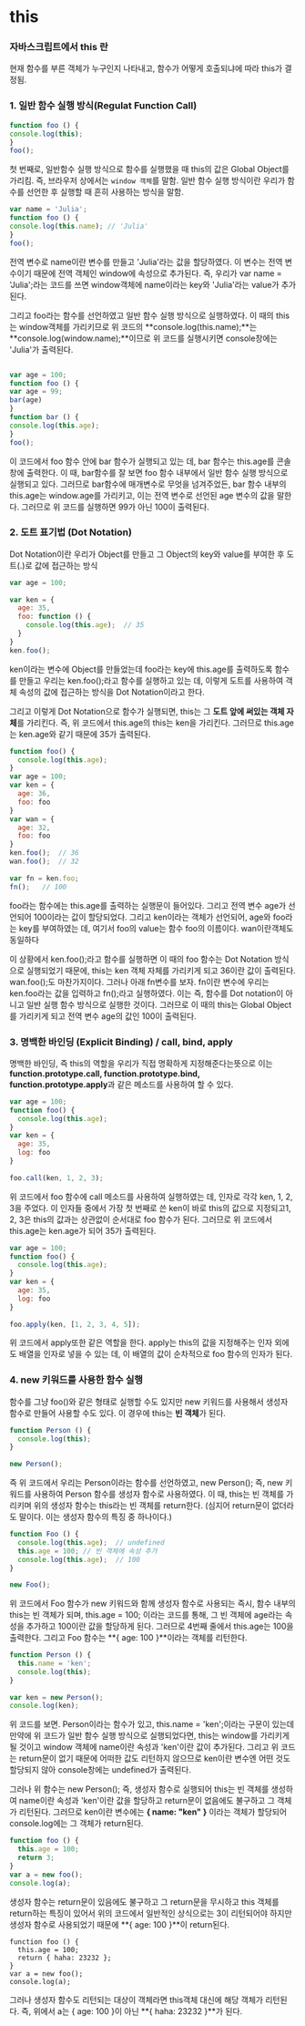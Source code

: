 # this

### 자바스크립트에서 this 란 

현재 함수를 부른 객체가 누구인지 나타내고, 함수가 어떻게 호출되냐에 따라 this가 결정됨.  

### 1. 일반 함수 실행 방식(Regulat Function Call)

```javascript
function foo () {
console.log(this);
}
foo();
```

첫 번째로, 일반함수 실행 방식으로 함수를 실행했을 때 this의 값은 Global Object를 가리킴. 즉, 브라우저 상에서는 `window 객체`를 말함. 일반 함수 실행 방식이란 우리가 함수를 선언한 후 실행할 때 흔히 사용하는 방식을 말함.

```javascript
var name = 'Julia';
function foo () {
console.log(this.name); // 'Julia'
}
foo();
```

전역 변수로 name이란 변수를 만들고 'Julia'라는 값을 할당하였다. 이 변수는 전역 변수이기 때문에 전역 객체인 window에 속성으로 추가된다. 즉, 우리가 var name = 'Julia';라는 코드를 쓰면 window객체에 name이라는 key와 'Julia'라는 value가 추가된다.

 그리고  foo라는 함수를 선언하였고 일반 함수 실행 방식으로 실행하였다. 이 때의 this는 window객체를 가리키므로 위 코드의 **console.log(this.name);**는 **console.log(window.name);**이므로 위 코드를 실행시키면 console창에는 'Julia'가 출력된다.

```javascript

var age = 100;
function foo () {
var age = 99;
bar(age)
}
function bar () {
console.log(this.age);
}
foo();

```

이 코드에서 foo 함수 안에 bar 함수가 실행되고 있는 데, bar 함수는 this.age를 콘솔창에 출력한다. 이 때, bar함수를 잘 보면 foo 함수 내부에서 일반 함수 실행 방식으로 실행되고 있다. 그러므로  bar함수에 매개변수로 무엇을 넘겨주었든, bar 함수 내부의 this.age는 window.age를 가리키고, 이는 전역 변수로 선언된 age 변수의 값을 말한다. 그러므로 위 코드를 실행하면 99가 아닌 100이 출력된다.

### **2. 도트 표기법 (Dot Notation)**

Dot Notation이란 우리가 Object를 만들고 그 Object의 key와 value를 부여한 후 도트(.)로 값에 접근하는 방식

 

```javascript
var age = 100;
 
var ken = {
  age: 35,
  foo: function () {
    console.log(this.age);	// 35
  }
}
ken.foo();
```

 

 ken이라는 변수에 Object를 만들었는데 foo라는 key에 this.age를 출력하도록 함수를 만들고 우리는 ken.foo();라고 함수를 실행하고 있는 데, 이렇게 도트를 사용하여 객체 속성의 값에 접근하는 방식을 Dot Notation이라고 한다. 

 그리고 이렇게 Dot Notation으로 함수가 실행되면, this는 그 **도트 앞에 써있는 객체 자체**를 가리킨다. 즉, 위 코드에서 this.age의 this는 ken을 가리킨다. 그러므로 this.age는 ken.age와 같기 때문에 35가 출력된다.



```javascript
function foo() {
  console.log(this.age);
}
var age = 100;
var ken = {
  age: 36,
  foo: foo
}
var wan = {
  age: 32,
  foo: foo
}
ken.foo();  // 36
wan.foo();  // 32
 
var fn = ken.foo;
fn();	// 100
```

  foo라는 함수에는 this.age를 출력하는 실행문이 들어있다. 그리고 전역 변수 age가 선언되어 100이라는 값이 할당되었다. 그리고 ken이라는 객체가 선언되어, age와 foo라는 key를 부여하였는 데, 여기서 foo의 value는 함수 foo의 이름이다. wan이란객체도 동일하다

 이 상황에서 ken.foo();라고 함수를 실행하면 이 때의 foo 함수는 Dot Notation 방식으로 실행되었기 때문에, this는 ken 객체 자체를 가리키게 되고 36이란 값이 출력된다. wan.foo();도 마찬가지이다. 그러나 아래 fn변수를 보자. fn이란 변수에 우리는 ken.foo라는 값을 입력하고 fn();라고 실행하였다. 이는 즉, 함수를 Dot notation이 아니고 일반 실행 함수 방식으로 실행한 것이다. 그러므로 이 때의 this는 Global Object를 가리키게 되고 전역 변수 age의 값인 100이 출력된다.

 

 

 

### **3. 명백한 바인딩 (Explicit Binding) / call, bind, apply**

명백한 바인딩, 즉 this의 역할을 우리가 직접 명확하게 지정해준다는뜻으로 이는 **function.prototype.call, function.prototype.bind, function.prototype.apply**과 같은 메소드를 사용하여 할 수 있다.

 

```javascript
var age = 100;
function foo() {
  console.log(this.age);
}
var ken = {
  age: 35,
  log: foo
}
 
foo.call(ken, 1, 2, 3);
```

 

위 코드에서  foo 함수에 call 메소드를 사용하여 실행하였는 데, 인자로 각각 ken, 1, 2, 3을 주었다. 이 인자들 중에서 가장 첫 번째로 쓴 ken이 바로 this의 값으로 지정되고1, 2, 3은 this의 값과는 상관없이 순서대로 foo 함수가 된다. 그러므로 위 코드에서 this.age는 ken.age가 되어 35가 출력된다.

 

 

```javascript
var age = 100;
function foo() {
  console.log(this.age);
}
var ken = {
  age: 35,
  log: foo
}
 
foo.apply(ken, [1, 2, 3, 4, 5]);
```

 

위 코드에서 apply또한 같은 역할을 한다. apply는 this의 값을 지정해주는 인자 외에도 배열을 인자로 넣을 수 있는 데, 이 배열의 값이 순차적으로 foo 함수의 인자가 된다.

 

 

 

### **4. new 키워드를 사용한 함수 실행**

 함수를 그냥 foo()와 같은 형태로 실행할 수도 있지만 new 키워드를 사용해서 생성자 함수로 만들어 사용할 수도 있다. 이 경우에 this는 **빈 객체**가 된다.

 

```javascript
function Person () {
  console.log(this);
}
 
new Person();
```

 

즉 위 코드에서 우리는 Person이라는 함수를 선언하였고, new Person(); 즉, new 키워드를 사용하여 Person 함수를 생성자 함수로 사용하였다. 이 때, this는 빈 객체를 가리키며 위의 생성자 함수는 this라는 빈 객체를 return한다. (심지어 return문이 없더라도 말이다. 이는 생성자 함수의 특징 중 하나이다.)

 

 

```javascript
function Foo () {
  console.log(this.age);  // undefined
  this.age = 100; // 빈 객체에 속성 추가
  console.log(this.age);  // 100
}
 
new Foo();
```

 

위 코드에서 Foo 함수가 new 키워드와 함께 생성자 함수로 사용되는 즉시, 함수 내부의 this는 빈 객체가 되며, this.age = 100; 이라는 코드를 통해, 그 빈 객체에 age라는 속성을 추가하고 100이란 값을 할당하게 된다. 그러므로 4번째 줄에서 this.age는 100을 출력한다. 그리고 Foo 함수는 **{ age: 100 }**이라는 객체를 리턴한다.

 

 

```javascript
function Person () {
  this.name = 'ken';
  console.log(this);
}
 
var ken = new Person();
console.log(ken);
```

 

위 코드를 보면. Person이라는 함수가 있고, this.name = 'ken';이라는 구문이 있는데 만약에 위 코드가 일반 함수 실행 방식으로 실행되었다면, this는 window를 가리키게 될 것이고 window 객체에 name이란 속성과 'ken'이란 값이 추가된다. 그리고 위 코드는 return문이 없기 때문에 어떠한 값도 리턴하지 않으므로 ken이란 변수엔 어떤 것도 할당되지 않아 console창에는 undefined가 출력된다.

 그러나 위 함수는 new Person(); 즉, 생성자 함수로 실행되어 this는 빈 객체를 생성하여 name이란 속성과 'ken'이란 값을 할당하고 return문이 없음에도 불구하고 그 객체가 리턴된다. 그러므로 ken이란 변수에는 **{ name: "ken" }** 이라는 객체가 할당되어 console.log에는 그 객체가 return된다.

 

```javascript
function foo () {
  this.age = 100;
  return 3;
}
var a = new foo();
console.log(a);
```

생성자 함수는  return문이 있음에도 불구하고 그 return문을 무시하고 this 객체를 return하는 특징이 있어서 위의 코드에서 일반적인 상식으로는 3이 리턴되어야 하지만 생성자 함수로 사용되었기 때문에 **{ age: 100 }**이 return된다.

 

```
function foo () {
  this.age = 100;
  return { haha: 23232 };
}
var a = new foo();
console.log(a);
```

 그러나 생성자 함수도 리턴되는 대상이 객체라면 this객체 대신에 해당 객체가 리턴된다. 즉, 위에서 a는 { age: 100 }이 아닌 **{ haha: 23232 }**가 된다.

 





 